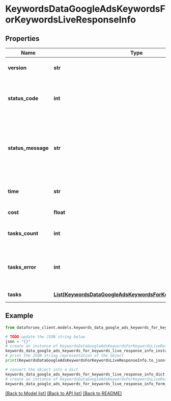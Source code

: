 # KeywordsDataGoogleAdsKeywordsForKeywordsLiveResponseInfo


## Properties

Name | Type | Description | Notes
------------ | ------------- | ------------- | -------------
**version** | **str** | the current version of the API | [optional] 
**status_code** | **int** | general status code you can find the full list of the response codes here | [optional] 
**status_message** | **str** | general informational message you can find the full list of general informational messages here | [optional] 
**time** | **str** | total execution time, seconds | [optional] 
**cost** | **float** | total tasks cost, USD | [optional] 
**tasks_count** | **int** | the number of tasks in the tasks array | [optional] 
**tasks_error** | **int** | the number of tasks in the tasks array returned with an error | [optional] 
**tasks** | [**List[KeywordsDataGoogleAdsKeywordsForKeywordsLiveTaskInfo]**](KeywordsDataGoogleAdsKeywordsForKeywordsLiveTaskInfo.md) | array of tasks | [optional] 

## Example

```python
from dataforseo_client.models.keywords_data_google_ads_keywords_for_keywords_live_response_info import KeywordsDataGoogleAdsKeywordsForKeywordsLiveResponseInfo

# TODO update the JSON string below
json = "{}"
# create an instance of KeywordsDataGoogleAdsKeywordsForKeywordsLiveResponseInfo from a JSON string
keywords_data_google_ads_keywords_for_keywords_live_response_info_instance = KeywordsDataGoogleAdsKeywordsForKeywordsLiveResponseInfo.from_json(json)
# print the JSON string representation of the object
print(KeywordsDataGoogleAdsKeywordsForKeywordsLiveResponseInfo.to_json())

# convert the object into a dict
keywords_data_google_ads_keywords_for_keywords_live_response_info_dict = keywords_data_google_ads_keywords_for_keywords_live_response_info_instance.to_dict()
# create an instance of KeywordsDataGoogleAdsKeywordsForKeywordsLiveResponseInfo from a dict
keywords_data_google_ads_keywords_for_keywords_live_response_info_form_dict = keywords_data_google_ads_keywords_for_keywords_live_response_info.from_dict(keywords_data_google_ads_keywords_for_keywords_live_response_info_dict)
```
[[Back to Model list]](../README.md#documentation-for-models) [[Back to API list]](../README.md#documentation-for-api-endpoints) [[Back to README]](../README.md)



